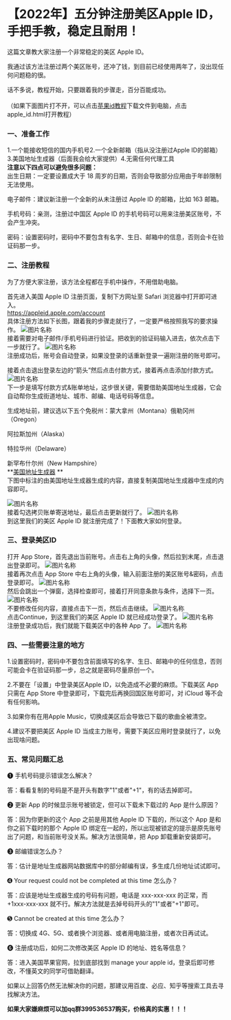 # 【2022年】五分钟注册美区Apple ID，手把手教，稳定且耐用！<br>
这篇文章教大家注册一个非常稳定的美区 Apple ID。

我通过该方法注册过两个美区账号，还冲了钱，到目前已经使用两年了，没出现任何问题稳的很。

话不多说，教程开始，只要跟着我的步骤走，百分百能成功。<br>
<br>
（如果下面图片打不开，可以点击[苹果id教程](https://github.com/3038871934/apple_id_register/archive/refs/heads/main.zip)下载文件到电脑，点击apple_id.html打开教程）<br>
### 一、准备工作<br>
1.一个能接收短信的国内手机号2.一个全新邮箱（指从没注册过Apple ID的邮箱）3.美国地址生成器（后面我会给大家提供）4.无需任何代理工具<br>
**注意以下四点可以避免很多问题：**<br>
出生日期：一定要设置成大于 18 周岁的日期，否则会导致部分应用由于年龄限制无法使用。

电子邮件：建议新注册一个全新的从未注册过 Apple ID 的邮箱，比如 163 邮箱。

手机号码：亲测，注册过中国区 Apple ID 的手机号码可以用来注册美区账号，不会产生冲突。

密码：设置密码时，密码中不要包含有名字、生日、邮箱中的信息，否则会卡在验证码那一步。

### 二、注册教程<br>
为了方便大家注册，该方法全程都在手机中操作，不用借助电脑。

首先进入美国 Apple ID 注册页面，复制下方网址至 Safari 浏览器中打开即可进入。<br>
https://appleid.apple.com/account <br>
具体注册方法如下长图，跟着我的步骤走就行了，一定要严格按照我写的要求操作。
![图片名称](https://raw.githubusercontent.com/3038871934/apple_id_register/main/img/0.jpg)  <br>
接着需要对电子邮件/手机号码进行验证。把收到的验证码输入进去，依次点击下一步就行了。
![图片名称](https://raw.githubusercontent.com/3038871934/apple_id_register/main/img/1.jpg)  <br>
注册成功后，账号会自动登录，如果没登录的话重新登录一遍刚注册的账号即可。

接着点击退出登录左边的“箭头”然后点击付款方式，接着再点击添加付款方式。
![图片名称](https://raw.githubusercontent.com/3038871934/apple_id_register/main/img/2.jpg) <br>
下一步是填写付款方式&账单地址，这步很关键，需要借助美国地址生成器，它会自动帮你生成街道地址、城市、邮编、电话号码等信息。

生成地址前，建议选以下五个免税州：蒙大拿州（Montana）俄勒冈州（Oregon）

阿拉斯加州（Alaska）

特拉华州（Delaware）

新罕布什尔州（New Hampshire）<br>
**[美国地址生成器](https://www.meiguodizhi.com/)  **<br>
下图中标注的由美国地址生成器生成的内容，直接复制美国地址生成器中生成的内容即可。

![图片名称](https://raw.githubusercontent.com/3038871934/apple_id_register/main/img/3.jpg) <br>
接着勾选拷贝账单寄送地址，最后点击更新就行了。
![图片名称](https://raw.githubusercontent.com/3038871934/apple_id_register/main/img/4.jpg) <br>
到这里我们的美区 Apple ID 就注册完成了！下面教大家如何登录。
### 三、登录美区ID<br>
打开 App Store，首先退出当前账号。点击右上角的头像，然后拉到末尾，点击退出登录即可。
![图片名称](https://raw.githubusercontent.com/3038871934/apple_id_register/main/img/5.jpg) <br>
接着再次点击 App Store 中右上角的头像，输入前面注册的美区账号&密码，点击登录即可。
![图片名称](https://raw.githubusercontent.com/3038871934/apple_id_register/main/img/6.jpg) <br>
然后会跳出一个弹窗，选择检查即可，接着打开同意条款与条件，选择下一页。
![图片名称](https://raw.githubusercontent.com/3038871934/apple_id_register/main/img/7.jpg) <br>
不要修改任何内容，直接点击下一页，然后点击继续。
![图片名称](https://raw.githubusercontent.com/3038871934/apple_id_register/main/img/8.jpg) <br>
点击Continue，到这里我们的美区 Apple ID 就已经成功登录了。
![图片名称](https://raw.githubusercontent.com/3038871934/apple_id_register/main/img/9.jpg) <br>
注册登录成功后，我们就能下载美区中的各种 App 了。
![图片名称](https://raw.githubusercontent.com/3038871934/apple_id_register/main/img/10.jpg) <br>

### 四、一些需要注意的地方<br>
1.设置密码时，密码中不要包含前面填写的名字、生日、邮箱中的任何信息，否则可能会卡在验证码那一步，总之就是密码尽量原创一个。

2.不要在「设置」中登录美区Apple ID，以免造成不必要的麻烦。下载美区 App 只需在 App Store 中登录即可，下载完后再换回国区账号即可，对 iCloud 等不会有任何影响。

3.如果你有在用Apple Music，切换成美区后会导致已下载的歌曲全被清空。

4.建议不要把美区 Apple ID 当成主力账号，需要下美区应用时登录就行了，以免出现啥问题。
### 五、常见问题汇总<br>
➊ 手机号码提示错误怎么解决？

答：看看复制的号码是不是开头有数字"1"或者"+1"，有的话去掉即可。

➋ 更新 App 的时候显示账号被锁定，但可以下载未下载过的 App 是什么原因？

答：因为你更新的这个 App 之前是用其他 Apple ID 下载的，所以这个 App 是和你之前下载时的那个 Apple ID 绑定在一起的，所以出现被锁定的提示是原先账号出了问题，和当前账号没关系。解决方法很简单，把 App 卸载重新安装即可。

➌ 邮编错误怎么办？

答：估计是地址生成器网站数据库中的部分邮编有误，多生成几份地址试试即可。

➍ Your request could not be completed at this time 怎么办？

答：应该是地址生成器生成的号码有问题，电话是 xxx-xxx-xxx 的正常，而 +1xxx-xxx-xxx 就不行。解决方法就是去掉号码开头的"1"或者"+1"即可。

➎ Cannot be created at this time 怎么办？

答：切换成 4G、5G、或者换个浏览器、或者用电脑注册，或者次日再试试。

➏ 注册成功后，如何二次修改美区 Apple ID 的地址、姓名等信息？

答：进入美国苹果官网，拉到底部找到 manage your apple id，登录后即可修改，不懂英文的同学可借助翻译。

如果以上回答仍然无法解决你的问题，那建议用百度、必应、知乎等搜索工具去寻找解决方法。<br>


**如果大家嫌麻烦可以加qq群399536537购买，价格真的实惠！！！**<br>
